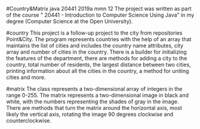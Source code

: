 #Country&Matrix
java 20441 2019a mmn 12
The project was written as part of the course " 20441 - Introduction to Computer Science Using Java" in my degree (Computer Science at the Open University).

#country
This project is a follow-up project to the city from repositories Point&City.
The program represents countries with the help of an array that maintains the list of cities and includes the country name attributes, city array and number of cities in the country.
There is a builder for initializing the features of the department, there are methods for adding a city to the country, total number of residents, the largest distance between two cities, printing information about all the cities in the country, a method for uniting cities and more.

#matrix
The class represents a two-dimensional array of integers in the range 0-255. The matrix represents a two-dimensional image in black and white, with the numbers representing the shades of gray in the image.
There are methods that turn the matrix around the horizontal axis, most likely the vertical axis, rotating the image 90 degrees clockwise and counterclockwise.
